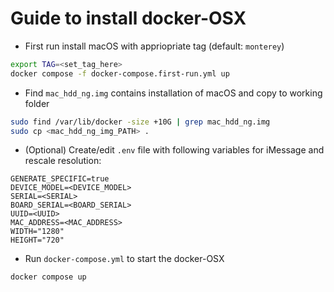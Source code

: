 # Guide to install docker-OSX
- First run install macOS with appriopriate tag (default: `monterey`)
```sh
export TAG=<set_tag_here>
docker compose -f docker-compose.first-run.yml up
```
- Find `mac_hdd_ng.img` contains installation of macOS and copy to working folder
```sh
sudo find /var/lib/docker -size +10G | grep mac_hdd_ng.img
sudo cp <mac_hdd_ng_img_PATH> .
```
- (Optional) Create/edit `.env` file with following variables for iMessage and rescale resolution:
```
GENERATE_SPECIFIC=true
DEVICE_MODEL=<DEVICE_MODEL>
SERIAL=<SERIAL>
BOARD_SERIAL=<BOARD_SERIAL>
UUID=<UUID>
MAC_ADDRESS=<MAC_ADDRESS>
WIDTH="1280"
HEIGHT="720"
```
- Run `docker-compose.yml` to start the docker-OSX
```sh
docker compose up
```